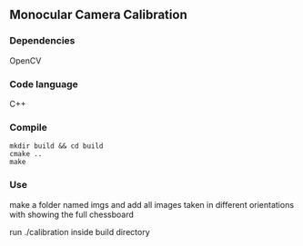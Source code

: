 ## Monocular Camera Calibration 

### Dependencies

 OpenCV

### Code language

 C++

### Compile

```
mkdir build && cd build
cmake ..
make
```

### Use

make a folder named imgs and add all images taken in different orientations with showing the full chessboard 

run ./calibration inside build directory 





